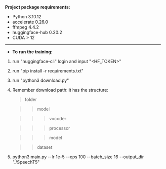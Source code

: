 
**Project package requirements:**
   * Python 3.10.12
   * accelerate 0.26.0
   * ffmpeg 4.4.2
   * huggingface-hub 0.20.2
   * CUDA > 12
---
+ **To run the training**:
1. run "huggingface-cli" login and input "<HF_TOKEN>"
2. run "pip install -r requirements.txt"
3. run "python3 download.py"
4. Remember download path: it has the structure:
   
   > folder
   
   >> model
   
   >>> vocoder
 
   >>> processor
   
   >>> model

   >> dataset
   
5. python3 main.py --lr 1e-5 --eps 100 --batch_size 16 --output_dir "./SpeechT5"
